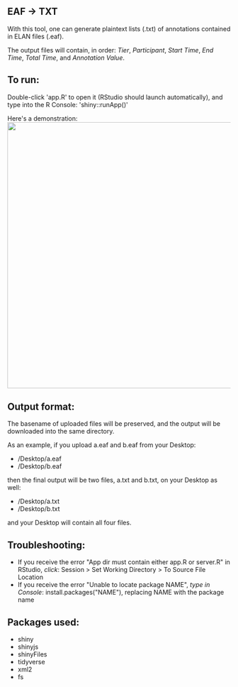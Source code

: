 ## EAF → TXT

With this tool, one can generate plaintext lists (.txt) of annotations contained in ELAN files (.eaf).

The output files will contain, in order: *Tier*, *Participant*, *Start Time*, *End Time*, *Total Time*, and *Annotation Value*.

## To run:
Double-click 'app.R' to open it (RStudio should launch automatically), and type into the R Console: 'shiny::runApp()'

Here's a demonstration:
<br><img src="./demonstration.gif" width="600">

## Output format:
The basename of uploaded files will be preserved, and the output will be downloaded into the same directory.

As an example, if you upload a.eaf and b.eaf from your Desktop:
- /Desktop/a.eaf
- /Desktop/b.eaf

then the final output will be two files, a.txt and b.txt, on your Desktop as well:
- /Desktop/a.txt
- /Desktop/b.txt

and your Desktop will contain all four files.

## Troubleshooting:
- If you receive the error "App dir must contain either app.R or server.R" in RStudio, *click*: Session > Set Working Directory > To Source File Location
- If you receive the error "Unable to locate package NAME", *type in Console*: install.packages("NAME"), replacing NAME with the package name

## Packages used:
- shiny
- shinyjs
- shinyFiles
- tidyverse
- xml2
- fs
